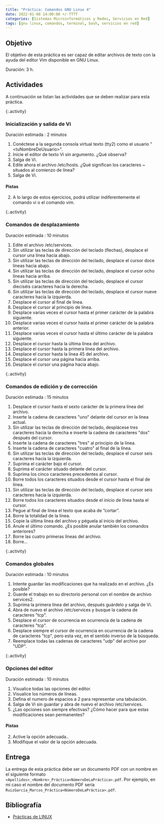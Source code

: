 ```yaml
---
title: "Práctica: Comandos GNU Linux 4"
date: 2022-01-08 14:00:00 +/-TTTT
categories: [Sistemas Microinformáticos y Redes, Servicios en Red]
tags: [gnu linux, comandos, terminal, bash, servicios en red]
---
```


## Objetivo

El objetivo de esta práctica es ser capaz de editar archivos de texto con la ayuda del editor Vim disponible en GNU Linux.

Duración: 3 h.

## Actividades

A continuación se listan las actividades que se deben realizar para esta práctica.

{:.activity}
### Inicialización y salida de Vi

Duración estimada : 2 minutos

1. Conéctese a la segunda consola virtual texto (tty2) como el usuario "\<tuNombreDeUsuario\>".
2. Inicie el editor de texto Vi sin argumento. ¿Qué observa?
3. Salga de Vi.
4. Edite ahora el archivo /etc/hosts. ¿Qué significan los caracteres ~ situados al comienzo de línea?
5. Salga de Vi.

#### Pistas
2. A lo largo de estos ejercicios, podrá utilizar indiferentemente el comando vi o el comando vim. 

{:.activity}
### Comandos de desplazamiento

Duración estimada : 10 minutos

1. Edite el archivo /etc/services.
2. Sin utilizar las teclas de dirección del teclado (flechas), desplace el cursor una línea hacia abajo.
3. Sin utilizar las teclas de dirección del teclado, desplace el cursor doce líneas hacia abajo.
4. Sin utilizar las teclas de dirección del teclado, desplace el cursor ocho líneas hacia arriba.
5. Sin utilizar las teclas de dirección del teclado, desplace el cursor dieciséis caracteres hacia la derecha.
6. Sin utilizar las teclas de dirección del teclado, desplace el cursor nueve caracteres hacia la izquierda.
7. Desplace el cursor al final de línea.
8. Desplace el cursor al principio de línea.
9. Desplace varias veces el cursor hasta el primer carácter de la palabra siguiente.
10. Desplace varias veces el cursor hasta el primer carácter de la palabra anterior.
11. Desplace varias veces el cursor hasta el último carácter de la palabra siguiente.
12. Desplace el cursor hasta la última línea del archivo.
13. Desplace el cursor hasta la primera línea del archivo.
14. Desplace el cursor hasta la línea 45 del archivo.
15. Desplace el cursor una página hacia arriba.
16. Desplace el cursor una página hacia abajo.



{:.activity}
### Comandos de edición y de corrección

 Duración estimada : 15 minutos
1. Desplace el cursor hasta el sexto carácter de la primera línea del archivo.
2. Inserte la cadena de caracteres "uno" delante del cursor en la línea actual.
3. Sin utilizar las teclas de dirección del teclado, desplácese tres caracteres hacia la derecha e inserte la cadena de caracteres "dos" después del cursor.
4. Inserte la cadena de caracteres "tres" al principio de la línea.
5. Inserte la cadena de caracteres "cuatro" al final de la línea.
6. Sin utilizar las teclas de dirección del teclado, desplace el cursor seis caracteres hacia la izquierda.
7. Suprima el carácter bajo el cursor.
8. Suprima el carácter situado delante del cursor.
9. Suprima los cinco caracteres precedentes al cursor.
10. Borre todos los caracteres situados desde el cursor hasta el final de línea.
11. Sin utilizar las teclas de dirección del teclado, desplace el cursor seis caracteres hacia la izquierda.
12. Borre todos los caracteres situados desde el inicio de línea hasta el cursor.
13. Pegue al final de línea el texto que acaba de ”cortar”.
14. Borre la totalidad de la línea.
15. Copie la última línea del archivo y péguela al inicio del archivo.
16. Anule el último comando. ¿Es posible anular también los comandos anteriores?
17. Borre las cuatro primeras líneas del archivo.
18. Borre...

{:.activity}
### Comandos globales

 Duración estimada : 10 minutos
1. Intente guardar las modificaciones que ha realizado en el archivo. ¿Es posible?
2. Guarde el trabajo en su directorio personal con el nombre de archivo services2.
3. Suprima la primera línea del archivo, después guárdelo y salga de Vi.
4. Abra de nuevo el archivo /etc/services y busque la cadena de caracteres "tcp".
5. Desplace el cursor de ocurrencia en ocurrencia de la cadena de caracteres "tcp".
6. Desplace siempre el cursor de ocurrencia en ocurrencia de la cadena de caracteres "tcp", pero esta vez, en el sentido inverso de la búsqueda.
7. Reemplace todas las cadenas de caracteres "udp" del archivo por "UDP".

{:.activity}
### Opciones del editor

 Duración estimada : 10 minutos
1. Visualice todas las opciones del editor.
2. Visualice los números de líneas.
3. Defina el numero de espacios a 2 para representar una tabulación.
4. Salga de Vi sin guardar y abra de nuevo el archivo /etc/services.
5. ¿Las opciones son siempre efectivas? ¿Cómo hacer para que estas modificaciones sean permanentes?

#### Pistas

2. Active la opción adecuada..
3. Modifique el valor de la opción adecuada.

## Entrega

La entrega de esta práctica debe ser un documento PDF con un nombre en el siguiente formato `<Apellidos>_<Nombre>_Práctica<NúmeroDeLaPráctica>.pdf`. Por ejemplo, en mi caso el nombre del documento PDF sería `RuizGarcía_Marcos_Práctica<NúmeroDeLaPráctica>.pdf`.

## Bibliografía

- [Prácticas de LINUX](https://www.ediciones-eni.com/open/mediabook.aspx?idR=0a8c20d27a126debe5747e874c9710ed)

